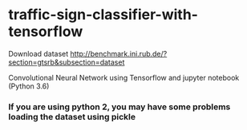 # traffic-sign-classifier-with-tensorflow


Download dataset http://benchmark.ini.rub.de/?section=gtsrb&subsection=dataset

Convolutional Neural Network using Tensorflow and jupyter notebook (Python 3.6)

### If you are using python 2, you may have some problems loading the dataset using pickle
